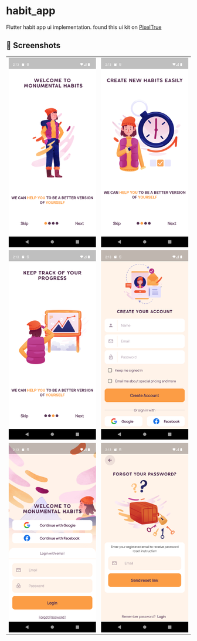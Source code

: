 # habit_app

Flutter habit app ui implementation. found this ui kit on [PixelTrue](https://www.pixeltrue.com/free-ui-kits/habit-builder-ui-kit) 

## 📸 Screenshots
|                                   |                               |
| --------------------------------- | --------------------------------- |
| <img src="./screenshots/ss_o1.png" width="400">  | <img src="./screenshots/ss_o2.png" width="400">  |
| <img src="./screenshots/ss_o3.png" width="400">  | <img src="./screenshots/sign_up_page.png" width="400">  |
| <img src="./screenshots/login_page.png" width="400">  | <img src="./screenshots/forgot_password.png" width="400">  |
